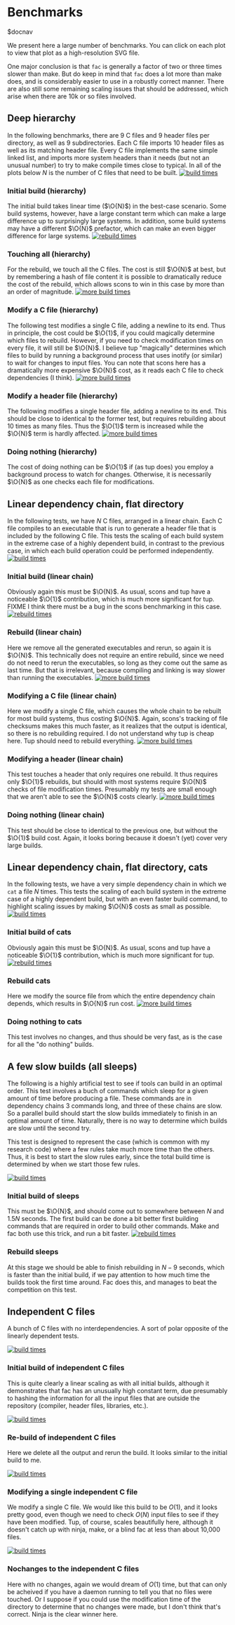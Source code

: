 # Benchmarks

$docnav

We present here a large number of benchmarks.  You can click on each
plot to view that plot as a high-resolution SVG file.

<!-- Each test was done using multiple file systems, to see how sensitive -->
<!-- the result is to file system speed.  Also note that you can click on -->
<!-- each plot to view a high-resolution version of that plot. -->

One major conclusion is that `fac` is generally a factor of two or
three times slower than make.  But do keep in mind that `fac` does
a lot more than make does, and is considerably easier to use in a
robustly correct manner.  There are also still some remaining scaling
issues that should be addressed, which arise when there are 10k or so
files involved.

## Deep hierarchy

$\newcommand\O[1]{\mathcal{O}(#1)}$
In the following benchmarks, there are 9 C files and 9 header files
per directory, as well as 9 subdirectories.  Each C file imports 10
header files as well as its matching header file.  Every C file
implements the same simple linked list, and imports more system
headers than it needs (but not an unusual number) to try to make
compile times close to typical.  In all of the plots below $N$ is the
number of C files that need to be built.
<a href="hierarchy-building.svg"><img
src="hierarchy-building.svg" alt="build times"/></a>

### Initial build (hierarchy)

The initial build takes linear time ($\O{N}$) in the best-case
scenario.  Some build systems, however, have a large constant term
which can make a large difference up to surprisingly large systems.
In addition, some build systems may have a different $\O{N}$
prefactor, which can make an even bigger difference for large
systems. <a href="hierarchy-touching-all.svg"><img
src="hierarchy-touching-all.svg" alt="rebuild times"/></a>

### Touching all (hierarchy)

For the rebuild, we touch all the C files.  The cost is still $\O{N}$
at best, but by remembering a hash of file content it is possible to
dramatically reduce the cost of the rebuild, which allows scons to win
in this case by more than an order of magnitude.  <a
href="hierarchy-modifying-c.svg"><img src="hierarchy-modifying-c.svg"
alt="more build times"/></a>

### Modify a C file (hierarchy)

The following test modifies a single C file, adding a newline to its
end.  Thus in principle, the cost could be $\O{1}$, if you could
magically determine which files to rebuild.  However, if you need to
check modification times on every file, it will still be $\O{N}$.  I
believe tup "magically" determines which files to build by running a
background process that uses inotify (or similar) to wait for changes
to input files.  You can note that scons here has a dramatically more
expensive $\O{N}$ cost, as it reads each C file to check dependencies
(I think).  <a href="hierarchy-modifying-header.svg"><img
src="hierarchy-modifying-header.svg" alt="more build times"/></a>

### Modify a header file (hierarchy)

The following modifies a single header file, adding a newline to its
end.  This should be close to identical to the former test, but
requires rebuilding about 10 times as many files.  Thus the $\O{1}$
term is increased while the $\O{N}$ term is hardly affected.  <a
href="hierarchy-doing-nothing.svg"><img
src="hierarchy-doing-nothing.svg" alt="more build times"/></a>

### Doing nothing (hierarchy)

The cost of doing nothing can be $\O{1}$ if (as tup does) you employ a
background process to watch for changes.  Otherwise, it is necessarily
$\O{N}$ as one checks each file for modifications.

## Linear dependency chain, flat directory

In the following tests, we have $N$ C files,
arranged in a linear chain.  Each C file compiles to an executable
that is run to generate a header file that is included by the
following C file.  This tests the scaling of each build system in the
extreme case of a highly dependent build, in contrast to the previous
case, in which each build operation could be performed independently.
<a href="dependent-chain-building.svg"><img
src="dependent-chain-building.svg" alt="build times"/></a>

### Initial build (linear chain)

Obviously again this must be $\O{N}$.  As usual, scons and tup have a
noticeable $\O{1}$ contribution, which is much more significant for
tup.  FIXME I think there must be a bug in the scons benchmarking in
this case.
<a href="dependent-chain-rebuilding.svg"><img
src="dependent-chain-rebuilding.svg" alt="rebuild times"/></a>

### Rebuild (linear chain)

Here we remove all the generated executables and rerun, so again it is
$\O{N}$.  This technically does not require an entire rebuild, since
we need do not need to rerun the executables, so long as they come out
the same as last time.  But that is irrelevant, because compiling and
linking is way slower than running the executables.
<a href="dependent-chain-modifying-c.svg"><img
src="dependent-chain-modifying-c.svg" alt="more build times"/></a>

### Modifying a C file (linear chain)

Here we modify a single C file, which causes the whole chain to be
rebuilt for most build systems, thus costing $\O{N}$.  Again, scons's
tracking of file checksums makes this much faster, as it realizes that
the output is identical, so there is no rebuilding required.  I do not
understand why tup is cheap here.  Tup should need to rebuild
everything.
<a href="dependent-chain-modifying-header.svg"><img
src="dependent-chain-modifying-header.svg" alt="more build times"/></a>

### Modifying a header (linear chain)

This test touches a header that only requires one rebuild.  It thus
requires only $\O{1}$ rebuilds, but should with most systems require
$\O{N}$ checks of file modification times.  Presumably my tests are
small enough that we aren't able to see the $\O{N}$ costs clearly.
<a href="dependent-chain-doing-nothing.svg"><img
src="dependent-chain-doing-nothing.svg" alt="more build times"/></a>

### Doing nothing (linear chain)

This test should be close to identical to the previous one, but
without the $\O{1}$ build cost.  Again, it looks boring because it
doesn't (yet) cover very large builds.

## Linear dependency chain, flat directory, cats

In the following tests, we have a very simple dependency chain in
which we `cat` a file $N$ times.  This tests the scaling of each build
system in the extreme case of a highly dependent build, but with an
even faster build command, to highlight scaling issues by making
$\O{N}$ costs as small as possible.
<a href="cat-building.svg"><img
src="cat-building.svg" alt="build times"/></a>

### Initial build of cats

Obviously again this must be $\O{N}$.  As usual, scons and tup have a
noticeable $\O{1}$ contribution, which is much more significant for
tup.
<a href="cat-rebuilding.svg"><img
src="cat-rebuilding.svg" alt="rebuild times"/></a>

### Rebuild cats

Here we modify the source file from which the entire dependency chain
depends, which results in $\O{N}$ run cost.  <a
href="cat-doing-nothing.svg"><img src="cat-doing-nothing.svg"
alt="more build times"/></a>

### Doing nothing to cats

This test involves no changes, and thus should be very fast, as is the
case for all the "do nothing" builds.

## A few slow builds (all sleeps)

The following is a highly artificial test to see if tools can build in
an optimal order.  This test involves a buch of commands which sleep
for a given amount of time before producing a file.  These commands
are in dependency chains 3 commands long, and three of these chains
are slow.  So a parallel build should start the slow builds
immediately to finish in an optimal amount of time.  Naturally, there
is no way to determine which builds are slow until the second try.

This test is designed to represent the case (which is common with my
research code) where a few rules take much more time than the others.
Thus, it is best to start the slow rules early, since the total build
time is determined by when we start those few rules.

<a href="sleepy-building.svg"><img
src="sleepy-building.svg" alt="build times"/></a>

### Initial build of sleeps

This must be $\O{N}$, and should come out to somewhere between $N$ and
$1.5N$ seconds.  The first build can be done a bit better first
building commands that are required in order to build other commands.
Make and fac both use this trick, and run a bit faster.  <a
href="sleepy-rebuilding.svg"><img src="sleepy-rebuilding.svg"
alt="rebuild times"/></a>

### Rebuild sleeps

At this stage we should be able to finish rebuilding in $N-9$ seconds,
which is faster than the initial build, if we pay attention to how
much time the builds took the first time around.  Fac does this, and
manages to beat the competition on this test.

## Independent C files

A bunch of C files with no interdependencies.  A sort of polar
opposite of the linearly dependent tests.

<a href="independent-building.svg"><img
src="independent-building.svg" alt="build times"/></a>

### Initial build of independent C files

This is quite clearly a linear scaling as with all initial builds,
although it demonstrates that fac has an unusually high constant
term, due presumably to hashing the information for all the input
files that are outside the repository (compiler, header files,
libraries, etc.).

<a href="independent-rebuilding.svg"><img
src="independent-rebuilding.svg" alt="build times"/></a>

### Re-build of independent C files

Here we delete all the output and rerun the build.  It looks similar
to the initial build to me.

<a href="independent-modifying-c.svg"><img
src="independent-modifying-c.svg" alt="build times"/></a>

### Modifying a single independent C file

We modify a single C file.  We would like this build to be $O(1)$, and
it looks pretty good, even though we need to check $O(N)$ input files
to see if they have been modified.  Tup, of course, scales beautifully
here, although it doesn't catch up with ninja, make, or a blind fac at
less than about 10,000 files.

<a href="independent-doing-nothing.svg"><img
src="independent-doing-nothing.svg" alt="build times"/></a>

### Nochanges to the independent C files

Here with no changes, again we would dream of $O(1)$ time, but that
can only be acheived if you have a daemon running to tell you that no
files were touched.  Or I suppose if you could use the modification
time of the directory to determine that no changes were made, but I
don't think that's correct.  Ninja is the clear winner here.
